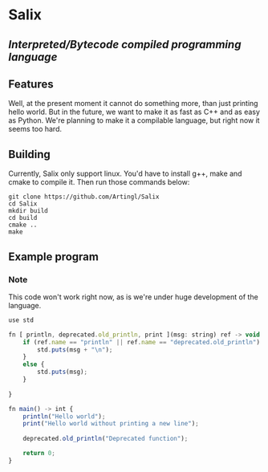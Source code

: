 # Salix
## _Interpreted/Bytecode compiled programming language_

## Features
Well, at the present moment it cannot do something more, than just printing hello world. But in the future, we want to make it as fast as C++ and as easy as Python. We're planning to make it a compilable language, but right now it seems too hard.

## Building

Currently, Salix only support linux. You'd have to install g++, make and cmake to compile it. Then run those commands below:

```shell
git clone https://github.com/Artingl/Salix
cd Salix
mkdir build
cd build
cmake ..
make
```

## Example program

### Note
This code won't work right now, as is we're under huge development of the language.

```javascript
use std

fn [ println, deprecated.old_println, print ](msg: string) ref -> void {
    if (ref.name == "println" || ref.name == "deprecated.old_println") {
        std.puts(msg + "\n");
    }
    else {
        std.puts(msg);
    }
    
}

fn main() -> int {
    println("Hello world");
    print("Hello world without printing a new line");
    
    deprecated.old_println("Deprecated function");

    return 0;
}

```
